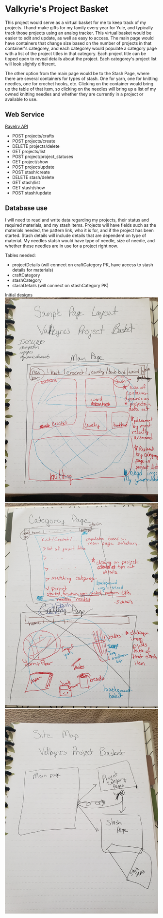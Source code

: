 Valkyrie's Project Basket
========

This project would serve as a virtual basket for me to keep track of my projects.  I hand-make gifts for my family every year for Yule, and typically track those projects using an analog tracker.  This virtual basket would be easier to edit and update, as well as easy to access.  The main page would have containers that change size based on the number of projects in that container's categorey, and each categorey would populate a category page with a list of the project titles in that category. Each project title can be tipped open to reveal details about the project.  Each categorey's project list will look slightly different.

The other option from the main page would be to the Stash Page, where there are several containers for types of stash.  One for yarn, one for knitting needles, one for crochet hooks, etc.  Clicking on the container would bring up the table of that item, so clicking on the needles will bring up a list of my owned knitting needles and whether they are currently in a project or available to use.

Web Service
-------

[Ravelry API](https://www.ravelry.com/api)
- POST projects/crafts
- POST projects/create
- DELETE projects/delete
- GET projects/list
- POST project/project_statuses
- GET project/show
- POST project/update
- POST stash/create
- DELETE stash/delete
- GET stash/list
- GET stash/show
- POST stash/update

Database use
-------

I will need to read and write data regarding my projects, their status and required materials, and my stash items.  Projects will have fields such as the materials needed, the pattern link, who it is for, and if the project has been started.  Stash details will include details that are dependent on type of material.  My needles statsh would have type of needle, size of needle, and whether these needles are in use for a project right now.

Tables needed:
- projectDetails (will connect on craftCategory PK, have access to stash details for materials)
- craftCategory 
- stashCategory
- stashDetails (will connect on stashCategory PK)

Initial designs
![Main Sample Page](samplePageMain.jpg)
![Other Sample Pages](samplePages.jpg)
![Site Map](SiteMap.jpg)